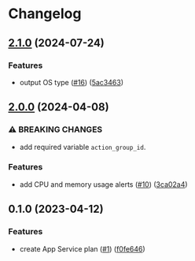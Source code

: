 # Changelog

## [2.1.0](https://github.com/equinor/terraform-azurerm-app-service/compare/v2.0.0...v2.1.0) (2024-07-24)


### Features

* output OS type ([#16](https://github.com/equinor/terraform-azurerm-app-service/issues/16)) ([5ac3463](https://github.com/equinor/terraform-azurerm-app-service/commit/5ac34635a3d31de60fadce983353bfe92e9ce762))

## [2.0.0](https://github.com/equinor/terraform-azurerm-app-service/compare/v1.0.0...v2.0.0) (2024-04-08)


### ⚠ BREAKING CHANGES

* add required variable `action_group_id`.

### Features

* add CPU and memory usage alerts ([#10](https://github.com/equinor/terraform-azurerm-app-service/issues/10)) ([3ca02a4](https://github.com/equinor/terraform-azurerm-app-service/commit/3ca02a459d70ba4c879dc1b7f75485dc8815325b))

## 0.1.0 (2023-04-12)


### Features

* create App Service plan ([#1](https://github.com/equinor/terraform-azurerm-app-service/issues/1)) ([f0fe646](https://github.com/equinor/terraform-azurerm-app-service/commit/f0fe6460aa360362ae022138f307b2e40668b84e))
